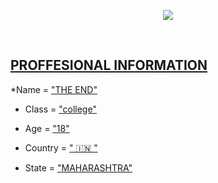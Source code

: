 <p align="center">
  <img src="https://readme-typing-svg.herokuapp.com?color=FF0000&width=400&lines=Hey+,+I+AM+THE+END+%F0%9F%87%AE%F0%9F%87%B3;FROM+EARTH+%F0%9F%A4%A3">
</p> 
<br>

## [PROFFESIONAL INFORMATION](gh-dark-only)


*Name = ["THE END"](#gh-light-mod-only)

* Class = ["college"](gh-light-only)

* Age = ["18"](gh-light-only)

* Country = [" 🇮🇳 "](gh-light-only)

* State = ["MAHARASHTRA"](gh-light-only)
 
